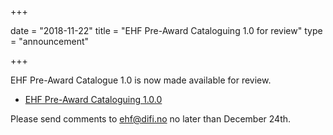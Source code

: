 +++

date = "2018-11-22"
title = "EHF Pre-Award Cataloguing 1.0 for review"
type = "announcement"

+++

EHF Pre-Award Catalogue 1.0 is now made available for review.

* [EHF Pre-Award Cataloguing 1.0.0](/ehf-pre/standard/ehf-preaward-cataloguing-1.0.0/)

Please send comments to [ehf@difi.no](mailto:ehf@difi.no) no later than December 24th.
